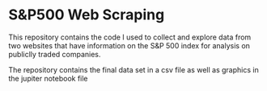 # S&P500 Web Scraping

This repository contains the code I used to collect and explore data from two websites that have information on the S&P 500 index for analysis on publiclly traded companies.

The repository contains the final data set in a csv file as well as graphics in the jupiter notebook file
